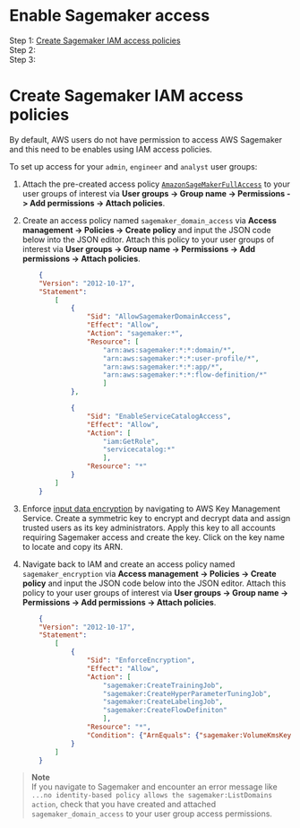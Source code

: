 #  Enable Sagemaker access    

Step 1: [Create Sagemaker IAM access policies](#create-sagemaker-iam-access-policies)    
Step 2:  
Step 3:    


# Create Sagemaker IAM access policies
By default, AWS users do not have permission to access AWS Sagemaker and this need to be enables using IAM access policies.    

To set up access for your `admin`, `engineer` and `analyst` user groups:  
1. Attach the pre-created access policy [`AmazonSageMakerFullAccess`](https://us-east-1.console.aws.amazon.com/iam/home#/policies/arn:aws:iam::aws:policy/AmazonSageMakerFullAccess) to your user groups of interest via **User groups -> Group name -> Permissions -> Add permissions -> Attach policies**.       
2. Create an access policy named `sagemaker_domain_access` via **Access management -> Policies -> Create policy** and input the JSON code below into the JSON editor. Attach this policy to your user groups of interest via **User groups -> Group name -> Permissions -> Add permissions -> Attach policies**.   

    ```json  
        {
        "Version": "2012-10-17",
        "Statement": 
            [
                {
                    "Sid": "AllowSagemakerDomainAccess",
                    "Effect": "Allow",
                    "Action": "sagemaker:*",
                    "Resource": [
                        "arn:aws:sagemaker:*:*:domain/*",
                        "arn:aws:sagemaker:*:*:user-profile/*",
                        "arn:aws:sagemaker:*:*:app/*",
                        "arn:aws:sagemaker:*:*:flow-definition/*"
                        ]
                },

                {
                    "Sid": "EnableServiceCatalogAccess",
                    "Effect": "Allow",
                    "Action": [
                        "iam:GetRole",
                        "servicecatalog:*"
                        ],
                    "Resource": "*"    
                }
            ]
        }
    ```    

3. Enforce [input data encryption](https://docs.aws.amazon.com/sagemaker/latest/dg/security_iam_id-based-policy-examples.html#sagemaker-condition-kms) by navigating to AWS Key Management Service. Create a symmetric key to encrypt and decrypt data and assign trusted users as its key administrators. Apply this key to all accounts requiring Sagemaker access and create the key. Click on the key name to locate and copy its ARN.   
4. Navigate back to IAM and create an access policy named `sagemaker_encryption` via **Access management -> Policies -> Create policy** and input the JSON code below into the JSON editor. Attach this policy to your user groups of interest via **User groups -> Group name -> Permissions -> Add permissions -> Attach policies**.       

    ```json  
        {
        "Version": "2012-10-17",
        "Statement": 
            [
                {
                    "Sid": "EnforceEncryption",
                    "Effect": "Allow",
                    "Action": [
                        "sagemaker:CreateTrainingJob",
                        "sagemaker:CreateHyperParameterTuningJob",
                        "sagemaker:CreateLabelingJob",
                        "sagemaker:CreateFlowDefiniton"
                        ],
                    "Resource": "*",
                    "Condition": {"ArnEquals": {"sagemaker:VolumeKmsKey": "arn:aws:<kms_arn>"}}
                }
            ]
        }
    ```    

> **Note**    
> If you navigate to Sagemaker and encounter an error message like `...no identity-based policy allows the sagemaker:ListDomains action`, check that you have created and attached `sagemaker_domain_access` to your user group access permissions.         







